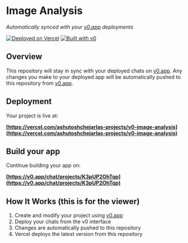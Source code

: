 # Image Analysis

*Automatically synced with your [v0.app](https://v0.app) deployments*

[![Deployed on Vercel](https://img.shields.io/badge/Deployed%20on-Vercel-black?style=for-the-badge&logo=vercel)](https://vercel.com/ashutoshchejarlas-projects/v0-image-analysis)
[![Built with v0](https://img.shields.io/badge/Built%20with-v0.app-black?style=for-the-badge)](https://v0.app/chat/projects/K3pUP2OhTqp)

## Overview

This repository will stay in sync with your deployed chats on [v0.app](https://v0.app).
Any changes you make to your deployed app will be automatically pushed to this repository from [v0.app](https://v0.app).

## Deployment

Your project is live at:

**[https://vercel.com/ashutoshchejarlas-projects/v0-image-analysis](https://vercel.com/ashutoshchejarlas-projects/v0-image-analysis)**

## Build your app

Continue building your app on:

**[https://v0.app/chat/projects/K3pUP2OhTqp](https://v0.app/chat/projects/K3pUP2OhTqp)**

## How It Works (this is for the viewer)

1. Create and modify your project using [v0.app](https://v0.app)
2. Deploy your chats from the v0 interface
3. Changes are automatically pushed to this repository
4. Vercel deploys the latest version from this repository
